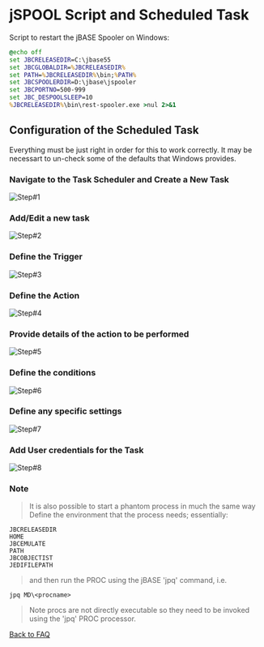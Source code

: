 # jSPOOL Script and Scheduled Task

<PageHeader />

Script to restart the jBASE Spooler on Windows:

``` cmd
@echo off
set JBCRELEASEDIR=C:\jbase55
set JBCGLOBALDIR=%JBCRELEASEDIR%
set PATH=%JBCRELEASEDIR%\bin;%PATH%
set JBCSPOOLERDIR=D:\jbase\jspooler
set JBCPORTNO=500-999
set JBC_DESPOOLSLEEP=10
%JBCRELEASEDIR%\bin\rest-spooler.exe >nul 2>&1
```

## Configuration of the Scheduled Task

Everything must be just right in order for this to work correctly. It may be necessart to un-check some of the defaults that Windows provides.

### Navigate to the Task Scheduler and Create a New Task

![Step#1](./jspoolerprops_0.png)

### Add/Edit a new task

![Step#2](./jspoolerprops_2.png)

### Define the Trigger

![Step#3](./jspoolerprops_3.png)

### Define the Action

![Step#4](./jspoolerprops_4.png)

### Provide details of the action to be performed

![Step#5](./jspoolerprops_5.png)

### Define the conditions

![Step#6](./jspoolerprops_6.png)

### Define any specific settings

![Step#7](./jspoolerprops_7.png)

### Add User credentials for the Task

![Step#8](./jspoolerprops_8.png)

### Note

> It is also possible to start a phantom process in much the same way  
> Define the environment that the process needs; essentially:

```
JBCRELEASEDIR
HOME
JBCEMULATE
PATH
JBCOBJECTIST
JEDIFILEPATH
```

> and then run the PROC using the jBASE 'jpq' command, i.e.

```
jpq MD\<procname>
```

> Note procs are not directly executable so they need to be invoked using the 'jpq' PROC processor.

[Back to FAQ](./../README.md)

  
<PageFooter />
